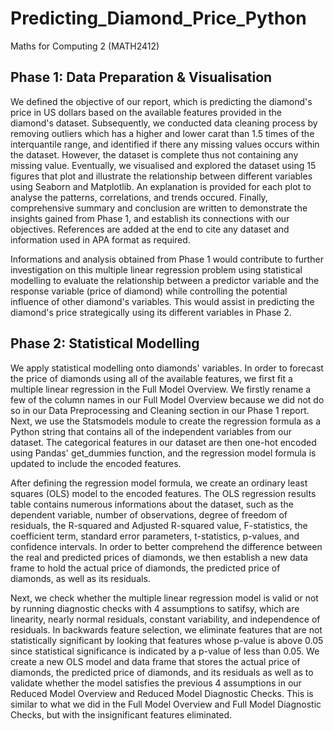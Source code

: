 # Predicting_Diamond_Price_Python
Maths for Computing 2 (MATH2412)

## Phase 1: Data Preparation & Visualisation
We defined the objective of our report, which is predicting the diamond's price in US dollars based on the available features provided in the diamond's dataset. Subsequently, we conducted data cleaning process by removing outliers which has a higher and lower carat than 1.5 times of the interquantile range, and identified if there any missing values occurs within the dataset. However, the dataset is complete thus not containing any missing value. Eventually, we visualised and explored the dataset using 15 figures that plot and illustrate the relationship between different variables using Seaborn and Matplotlib. An explanation is provided for each plot to analyse the patterns, correlations, and trends occured. Finally, comprehensive summary and conclusion are written to demonstrate the insights gained from Phase 1, and establish its connections with our objectives. References are added at the end to cite any dataset and information used in APA format as required.

Informations and analysis obtained from Phase 1 would contribute to further investigation on this multiple linear regression problem using statistical modelling to evaluate the relationship between a predictor variable and the response variable (price of diamond) while controlling the potential influence of other diamond's variables. This would assist in predicting the diamond's price strategically using its different variables in Phase 2.

## Phase 2: Statistical Modelling
We apply statistical modelling onto diamonds' variables. In order to forecast the price of diamonds using all of the available features, we first fit a multiple linear regression in the Full Model Overview. We firstly rename a few of the column names in our Full Model Overview because we did not do so in our Data Preprocessing and Cleaning section in our Phase 1 report. Next, we use the Statsmodels module to create the regression formula as a Python string that contains all of the independent variables from our dataset. The categorical features in our dataset are then one-hot encoded using Pandas' get_dummies function, and the regression model formula is updated to include the encoded features.

After defining the regression model formula, we create an ordinary least squares (OLS) model to the encoded features. The OLS regression results table contains numerous informations about the dataset, such as the dependent variable, number of observations, degree of freedom of residuals, the R-squared and Adjusted R-squared value, F-statistics, the coefficient term, standard error parameters, t-statistics, p-values, and confidence intervals. In order to better comprehend the difference between the real and predicted prices of diamonds, we then establish a new data frame to hold the actual price of diamonds, the predicted price of diamonds, as well as its residuals.

Next, we check whether the multiple linear regression model is valid or not by running diagnostic checks with 4 assumptions to satifsy, which are linearity, nearly normal residuals, constant variability, and independence of residuals. In backwards feature selection, we eliminate features that are not statistically significant by looking that features whose p-value is above 0.05 since statistical significance is indicated by a p-value of less than 0.05. We create a new OLS model and data frame that stores the actual price of diamonds, the predicted price of diamonds, and its residuals as well as to validate whether the model satisfies the previous 4 assumptions in our Reduced Model Overview and Reduced Model Diagnostic Checks. This is similar to what we did in the Full Model Overview and Full Model Diagnostic Checks, but with the insignificant features eliminated.
